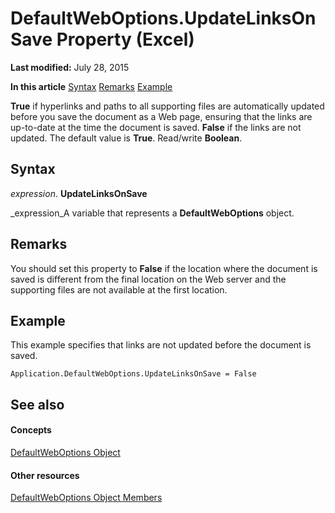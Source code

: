 
# DefaultWebOptions.UpdateLinksOnSave Property (Excel)

 **Last modified:** July 28, 2015

 **In this article**
 [Syntax](#sectionSection0)
 [Remarks](#sectionSection1)
 [Example](#sectionSection2)


 **True** if hyperlinks and paths to all supporting files are automatically updated before you save the document as a Web page, ensuring that the links are up-to-date at the time the document is saved. **False** if the links are not updated. The default value is **True**. Read/write  **Boolean**.


## Syntax
<a name="sectionSection0"> </a>

 _expression_. **UpdateLinksOnSave**

 _expression_A variable that represents a  **DefaultWebOptions** object.


## Remarks
<a name="sectionSection1"> </a>

You should set this property to  **False** if the location where the document is saved is different from the final location on the Web server and the supporting files are not available at the first location.


## Example
<a name="sectionSection2"> </a>

This example specifies that links are not updated before the document is saved.


```
Application.DefaultWebOptions.UpdateLinksOnSave = False
```


## See also
<a name="sectionSection2"> </a>


#### Concepts


 [DefaultWebOptions Object](5bd1d870-e8d9-cac1-d7a7-3aeaf7c4c3cd.md)
#### Other resources


 [DefaultWebOptions Object Members](52db1398-01d8-eba5-772f-2923fdc89f5b.md)
